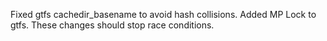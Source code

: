 Fixed gtfs cachedir_basename to avoid hash collisions. Added MP Lock to gtfs. These changes should stop race conditions.
